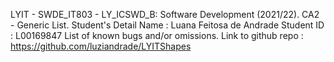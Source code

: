 LYIT - SWDE_IT803 - LY_ICSWD_B: Software Development (2021/22).
CA2 - Generic List.
Student's Detail
Name : Luana Feitosa de Andrade
Student ID : L00169847
List of known bugs and/or omissions.
Link to github repo : https://github.com/luziandrade/LYITShapes
